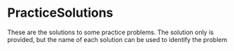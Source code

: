 # PracticeSolutions
These are the solutions to some practice problems. The solution only is provided, but the name of each solution can be used to identify the problem

